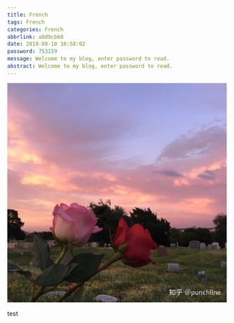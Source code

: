 ```yaml
---
title: French
tags: French
categories: French
abbrlink: a8d9cb68
date: 2019-08-10 10:58:02
password: 753159
message: Welcome to my blog, enter password to read.  
abstract: Welcome to my blog, enter password to read.  
---
```

![](https://github.com/starstarb/clouding/raw/master/picture/7.jpg)
<!--more-->
test